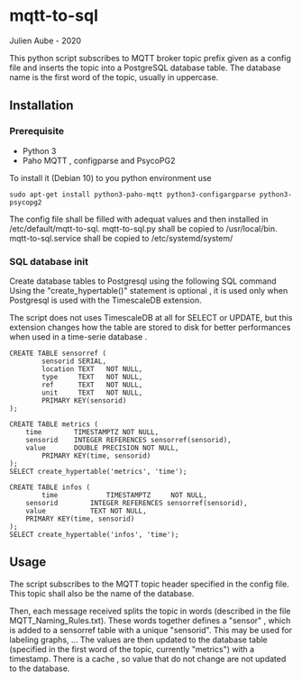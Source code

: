 # mqtt-to-sql

Julien Aube - 2020

This python script subscribes to MQTT broker topic prefix given as a config file
and inserts the topic into a PostgreSQL database table.
The database name is the first word of the topic, usually in uppercase.

## Installation
### Prerequisite
* Python 3
* Paho MQTT , configparse and PsycoPG2

To install it (Debian 10) to you python environment use
```
sudo apt-get install python3-paho-mqtt python3-configargparse python3-psycopg2
```

The config file shall be filled with adequat values and then installed in /etc/default/mqtt-to-sql.
mqtt-to-sql.py shall be copied to /usr/local/bin.
mqtt-to-sql.service shall be copied to /etc/systemd/system/

### SQL database init
Create database tables to Postgresql using the following SQL command
Using the "create_hypertable()" statement is optional , it is used only when Postgresql is used
with the TimescaleDB extension.

The script does not uses TimescaleDB at all for SELECT or UPDATE, but this extension changes how the
table are stored to disk for better performances when used in a time-serie database .
```
CREATE TABLE sensorref (
        sensorid SERIAL,
        location TEXT   NOT NULL,
        type     TEXT   NOT NULL,
        ref      TEXT   NOT NULL,
        unit     TEXT   NOT NULL,
        PRIMARY KEY(sensorid)
);

CREATE TABLE metrics (
	time		TIMESTAMPTZ	NOT NULL,
	sensorid 	INTEGER REFERENCES sensorref(sensorid),
	value		DOUBLE PRECISION NOT NULL,
        PRIMARY KEY(time, sensorid)
);
SELECT create_hypertable('metrics', 'time');

CREATE TABLE infos (
        time            TIMESTAMPTZ     NOT NULL,
	sensorid        INTEGER REFERENCES sensorref(sensorid),
	value           TEXT NOT NULL,
	PRIMARY KEY(time, sensorid)
);
SELECT create_hypertable('infos', 'time');
```
## Usage

The script subscribes to the MQTT topic header specified in the config file.
This topic shall also be the name of the database.

Then, each message received splits the topic in words (described in the file MQTT_Naming_Rules.txt). 
These words together defines a "sensor" , which is added to a sensorref table with a unique "sensorid". This may be used for labeling graphs, ...
The values are then updated to the database table (specified in the first word of the topic, currently "metrics") with a timestamp.
There is a cache , so value that do not change are not updated to the database. 

